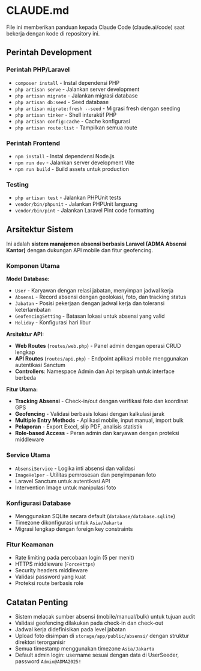 # CLAUDE.md

File ini memberikan panduan kepada Claude Code (claude.ai/code) saat bekerja dengan kode di repository ini.

## Perintah Development

### Perintah PHP/Laravel
- `composer install` - Instal dependensi PHP
- `php artisan serve` - Jalankan server development
- `php artisan migrate` - Jalankan migrasi database
- `php artisan db:seed` - Seed database
- `php artisan migrate:fresh --seed` - Migrasi fresh dengan seeding
- `php artisan tinker` - Shell interaktif PHP
- `php artisan config:cache` - Cache konfigurasi
- `php artisan route:list` - Tampilkan semua route

### Perintah Frontend
- `npm install` - Instal dependensi Node.js
- `npm run dev` - Jalankan server development Vite
- `npm run build` - Build assets untuk production

### Testing
- `php artisan test` - Jalankan PHPUnit tests
- `vendor/bin/phpunit` - Jalankan PHPUnit langsung
- `vendor/bin/pint` - Jalankan Laravel Pint code formatting

## Arsitektur Sistem

Ini adalah **sistem manajemen absensi berbasis Laravel (ADMA Absensi Kantor)** dengan dukungan API mobile dan fitur geofencing.

### Komponen Utama

**Model Database:**
- `User` - Karyawan dengan relasi jabatan, menyimpan jadwal kerja
- `Absensi` - Record absensi dengan geolokasi, foto, dan tracking status
- `Jabatan` - Posisi pekerjaan dengan jadwal kerja dan toleransi keterlambatan
- `GeofencingSetting` - Batasan lokasi untuk absensi yang valid
- `Holiday` - Konfigurasi hari libur

**Arsitektur API:**
- **Web Routes** (`routes/web.php`) - Panel admin dengan operasi CRUD lengkap
- **API Routes** (`routes/api.php`) - Endpoint aplikasi mobile menggunakan autentikasi Sanctum
- **Controllers**: Namespace Admin dan Api terpisah untuk interface berbeda

**Fitur Utama:**
- **Tracking Absensi** - Check-in/out dengan verifikasi foto dan koordinat GPS
- **Geofencing** - Validasi berbasis lokasi dengan kalkulasi jarak
- **Multiple Entry Methods** - Aplikasi mobile, input manual, import bulk
- **Pelaporan** - Export Excel, slip PDF, analisis statistik
- **Role-based Access** - Peran admin dan karyawan dengan proteksi middleware

### Service Utama
- `AbsensiService` - Logika inti absensi dan validasi
- `ImageHelper` - Utilitas pemrosesan dan penyimpanan foto
- Laravel Sanctum untuk autentikasi API
- Intervention Image untuk manipulasi foto

### Konfigurasi Database
- Menggunakan SQLite secara default (`database/database.sqlite`)
- Timezone dikonfigurasi untuk `Asia/Jakarta`
- Migrasi lengkap dengan foreign key constraints

### Fitur Keamanan
- Rate limiting pada percobaan login (5 per menit)
- HTTPS middleware (`ForceHttps`)
- Security headers middleware
- Validasi password yang kuat
- Proteksi route berbasis role

## Catatan Penting

- Sistem melacak sumber absensi (mobile/manual/bulk) untuk tujuan audit
- Validasi geofencing dilakukan pada check-in dan check-out
- Jadwal kerja didefinisikan pada level jabatan
- Upload foto disimpan di `storage/app/public/absensi/` dengan struktur direktori terorganisir
- Semua timestamp menggunakan timezone `Asia/Jakarta`
- Default admin login: username sesuai dengan data di UserSeeder, password `Admin@ADMA2025!`